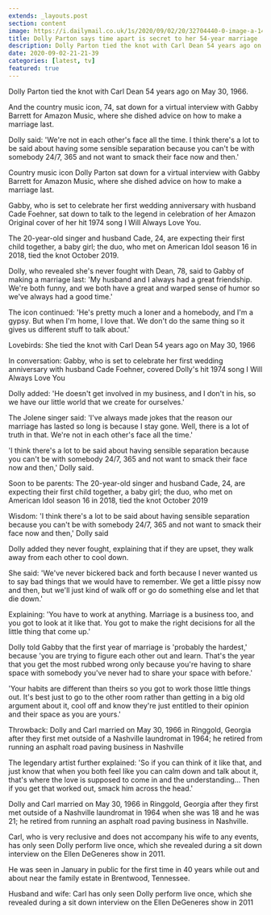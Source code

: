 ```yaml
---
extends: _layouts.post
section: content
image: https://i.dailymail.co.uk/1s/2020/09/02/20/32704440-0-image-a-146_1599073733902.jpg 
title: Dolly Parton says time apart is secret to her 54-year marriage 
description: Dolly Parton tied the knot with Carl Dean 54 years ago on May 30, 1966. 
date: 2020-09-02-21-21-39 
categories: [latest, tv] 
featured: true 
--- 
```

Dolly Parton tied the knot with Carl Dean 54 years ago on May 30, 1966.

And the country music icon, 74, sat down for a virtual interview with Gabby Barrett for Amazon Music, where she dished advice on how to make a marriage last.

Dolly said: 'We're not in each other's face all the time. I think there's a lot to be said about having some sensible separation because you can't be with somebody 24/7, 365 and not want to smack their face now and then.' 

Country music icon Dolly Parton sat down for a virtual interview with Gabby Barrett for Amazon Music, where she dished advice on how to make a marriage last.

Gabby, who is set to celebrate her first wedding anniversary with husband Cade Foehner, sat down to talk to the legend in celebration of her Amazon Original cover of her hit 1974 song I Will Always Love You.

The 20-year-old singer and husband Cade, 24, are expecting their first child together, a baby girl; the duo, who met on American Idol season 16 in 2018, tied the knot October 2019.

Dolly, who revealed she's never fought with Dean, 78, said to Gabby of making a marriage last: 'My husband and I always had a great friendship. We're both funny, and we both have a great and warped sense of humor so we've always had a good time.'

The icon continued: 'He's pretty much a loner and a homebody, and I'm a gypsy. But when I'm home, I love that. We don't do the same thing so it gives us different stuff to talk about.'

Lovebirds: She tied the knot with Carl Dean 54 years ago on May 30, 1966

In conversation: Gabby, who is set to celebrate her first wedding anniversary with husband Cade Foehner, covered Dolly's hit 1974 song I Will Always Love You

Dolly added: 'He doesn't get involved in my business, and I don't in his, so we have our little world that we create for ourselves.'

The Jolene singer said: 'I've always made jokes that the reason our marriage has lasted so long is because I stay gone. Well, there is a lot of truth in that. We're not in each other's face all the time.' 

'I think there's a lot to be said about having sensible separation because you can't be with somebody 24/7, 365 and not want to smack their face now and then,' Dolly said.

Soon to be parents: The 20-year-old singer and husband Cade, 24, are expecting their first child together, a baby girl; the duo, who met on American Idol season 16 in 2018, tied the knot October 2019

Wisdom: 'I think there's a lot to be said about having sensible separation because you can't be with somebody 24/7, 365 and not want to smack their face now and then,' Dolly said

Dolly added they never fought, explaining that if they are upset, they walk away from each other to cool down.

She said: 'We've never bickered back and forth because I never wanted us to say bad things that we would have to remember. We get a little pissy now and then, but we'll just kind of walk off or go do something else and let that die down.'

Explaining: 'You have to work at anything. Marriage is a business too, and you got to look at it like that. You got to make the right decisions for all the little thing that come up.'

Dolly told Gabby that the first year of marriage is 'probably the hardest,' because 'you are trying to figure each other out and learn. That's the year that you get the most rubbed wrong only because you're having to share space with somebody you've never had to share your space with before.'

'Your habits are different than theirs so you got to work those little things out. It's best just to go to the other room rather than getting in a big old argument about it, cool off and know they're just entitled to their opinion and their space as you are yours.'

Throwback: Dolly and Carl married on May 30, 1966 in Ringgold, Georgia after they first met outside of a Nashville laundromat in 1964; he retired from running an asphalt road paving business in Nashville

The legendary artist further explained: 'So if you can think of it like that, and just know that when you both feel like you can calm down and talk about it, that's where the love is supposed to come in and the understanding... Then if you get that worked out, smack him across the head.' 

Dolly and Carl married on May 30, 1966 in Ringgold, Georgia after they first met outside of a Nashville laundromat in 1964 when she was 18 and he was 21; he retired from running an asphalt road paving business in Nashville.

Carl, who is very reclusive and does not accompany his wife to any events, has only seen Dolly perform live once, which she revealed during a sit down interview on the Ellen DeGeneres show in 2011. 

He was seen in January in public for the first time in 40 years while out and about near the family estate in Brentwood, Tennessee. 

Husband and wife: Carl has only seen Dolly perform live once, which she revealed during a sit down interview on the Ellen DeGeneres show in 2011

